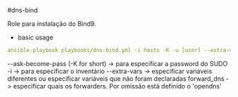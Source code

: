 #dns-bind

Role para instalação do Bind9. 

* basic usage
```yaml
ansible-playbook playbooks/dns-bind.yml -i hosts -K -u [user] --extra-vars forward_dns=[google, opendns, cloudfare]
```
--ask-become-pass (-K for short) -> para especificar a password do SUDO
-i -> para especificar o inventário
--extra-vars -> especificar variáveis diferentes ou especificar variáveis que não foram declaradas
forward_dns -> especificar quais os forwarders. Por omissão está definido o 'opendns'